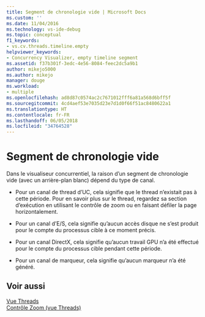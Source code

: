 ```yaml
---
title: Segment de chronologie vide | Microsoft Docs
ms.custom: ''
ms.date: 11/04/2016
ms.technology: vs-ide-debug
ms.topic: conceptual
f1_keywords:
- vs.cv.threads.timeline.empty
helpviewer_keywords:
- Concurrency Visualizer, empty timeline segment
ms.assetid: f37b301f-3edc-4e56-8084-feec2dc5a9b1
author: mikejo5000
ms.author: mikejo
manager: douge
ms.workload:
- multiple
ms.openlocfilehash: ad8d87c0574ac2c7671012fff6a81a568d6bff5f
ms.sourcegitcommit: 4cd4aef53e7035d23e7d1d0f66f51ac8480622a1
ms.translationtype: HT
ms.contentlocale: fr-FR
ms.lasthandoff: 06/05/2018
ms.locfileid: "34764528"
---
```

# <a name="empty-timeline-segment"></a>Segment de chronologie vide
Dans le visualiseur concurrentiel, la raison d’un segment de chronologie vide (avec un arrière-plan blanc) dépend du type de canal.  
  
-   Pour un canal de thread d’UC, cela signifie que le thread n’existait pas à cette période. Pour en savoir plus sur le thread, regardez sa section d’exécution en utilisant le contrôle de zoom ou en faisant défiler la page horizontalement.  
  
-   Pour un canal d’E/S, cela signifie qu’aucun accès disque ne s’est produit pour le compte du processus cible à ce moment précis.  
  
-   Pour un canal DirectX, cela signifie qu’aucun travail GPU n’a été effectué pour le compte du processus cible pendant cette période.  
  
-   Pour un canal de marqueur, cela signifie qu’aucun marqueur n’a été généré.  
  
## <a name="see-also"></a>Voir aussi  
 [Vue Threads](../profiling/threads-view-parallel-performance.md)   
 [Contrôle Zoom (vue Threads)](../profiling/zoom-control-threads-view.md)